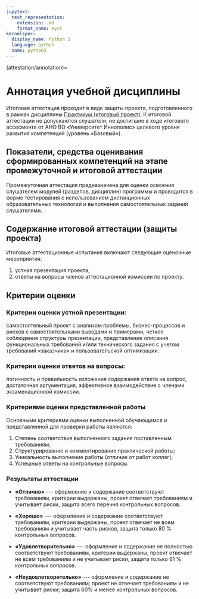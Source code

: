 ```yaml
---
jupytext:
  text_representation:
    extension: .md
    format_name: myst
kernelspec:
  display_name: Python 3
  language: python
  name: python3
---
```


(attestation/annotation)=
# Аннотация учебной дисциплины

Итоговая аттестация проходит в виде защиты проекта, подготовленного в рамках дисциплины
[Практикум (итоговый проект)](practicum/index "Практикум (итоговый проект)").
К итоговой аттестации не допускаются слушатели, не достигшие в ходе итогового ассесмента от АНО ВО &laquo;Университет Иннополис&raquo; целевого уровня развития компетенций (уровень &laquo;Базовый&raquo;).

## Показатели, средства оценивания сформированных компетенций на этапе промежуточной и итоговой аттестации
Промежуточная аттестация предназначена для оценки освоения слушателем модулей (разделов, дисциплин) программы и проводится в форме тестирования с использованием дистанционных образовательных технологий и выполнения самостоятельных заданий слушателями.

## Содержание итоговой аттестации (защиты проекта)
Итоговые аттестационные испытания включают следующие оценочные мероприятия:
1. устная презентация проекта;
2. ответы на вопросы членов аттестационной комиссии по проекту.

## Критерии оценки

### Критерии оценки устной презентации:
самостоятельный проект с анализом проблемы, бизнес-процессов и рисков с самостоятельными выводами и примерами, четкое соблюдение структуры презентации, представление описания функциональных требований и/или технического задания с учетом требований &laquo;заказчика&raquo; и пользовательской оптимизации.

### Критерии оценки ответов на вопросы:
логичность и правильность изложения содержания ответа на вопрос, достаточная аргументация, эффективное взаимодействие с членами экзаменационной комиссии.

### Критериями оценки представленной работы
Основными критериями оценки выполненной обучающимся и представленной для проверки работы являются:
1. Степень соответствия выполненного задания поставленным требованиям;
2. Структурирование и комментирование практической работы;
3. Уникальность выполнение работы (отличие от работ коллег);
4. Успешные ответы на контрольные вопросы.

### Результаты аттестации
- **&laquo;Отлично&raquo;** --- оформление и содержание соответствуют требованиям, критерии выдержаны, проект отвечает требованиям и учитывает риски, защита всего перечня контрольных вопросов.

- **&laquo;Хорошо&raquo;** --- оформление и содержание соответствуют требованиям, критерии выдержаны, проект отвечает не всем требованиям и учитывает часть рисков, защита только 80 % контрольных вопросов.

- **&laquo;Удовлетворительно&raquo;** --- оформление и содержание не полностью соответствуют требованиям, критерии выдержаны, проект отвечает не всем требованиям и не учитывает риски, защита только 61 % контрольных вопросов.

- **&laquo;Неудовлетворительно&raquo;** --- оформление и содержание не соответствуют требованиям; проект не отвечает требованиям и не учитывает риски; защита 60% и менее контрольных вопросов.
